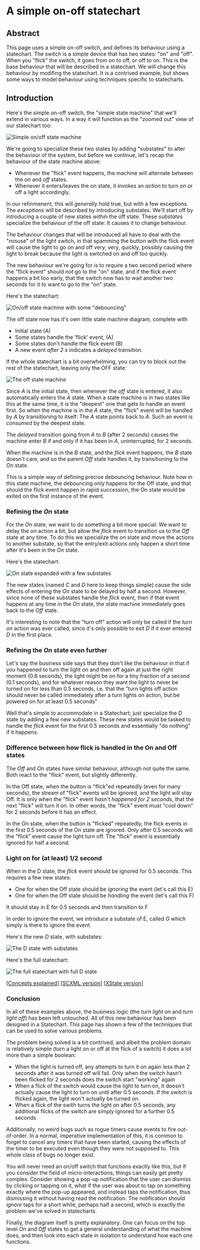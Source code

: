 # A simple on-off statechart

## Abstract

This page uses a simple on-off switch, and defines its behaviour using a statechart.  The switch is a simple device that has two states: "on" and "off".  When you "flick" the switch, it goes from on to off, or off to on.  This is the base behaviour that will be described in a statechart.  We will change this behaviour by modifing the statechart.  It is a contrived example, but shows some ways to model behaviour using techniques specific to statecharts.

## Introduction

Here's the simple on-off switch, the "simple state machine" that we'll extend in various ways.  In a way it will function as the "zoomed out" view of our statechart too:

![Simple on/off state machine](on-off.svg)

We're going to specialize these two states by adding "substates" to alter the behaviour of the system, but before we continue, let's recap the behaviour of the state machine above:

- Whenever the "flick" event happens, the machine will alternate between the _on_ and _off_ states.
- Whenever it enters/leaves the on state, it invokes an _action_ to turn on or off a light accordingly.

In our refinmenent, this will _generally_ hold true, but with a few exceptions.  The _exceptions_ will be described by introducing substates.  We'll start off by introducing a couple of new states _within_ the off state.  These _substates_ specialize the behaviour of the off state: It causes it to change behaviour.

The behaviour changes that will be introduced all have to deal with the "misuse" of the light switch, in that spamming the button with the flick event will cause the light to go on and off very, very, quickly, possibly causing the light to break because the light is switched on and off too quickly.

The new behaviour we're going for is to require a two second period where the "flick event" should _not_ go to the "on" state, and if the flick event happens a bit too early, that the switch now has to wait another two seconds for it to want to go to the "on" state.

Here's the statechart:

![On/off state machine with some "debouncing"](on-off-offdebounce.svg)

The off state now has it's own little state machine diagram, complete with

- Initial state (A)
- Some states handle the 'flick' event, (A)
- Some states don't handle the flick event (B)
- A new event _after 2 s_ indicates a _delayed_ transition.

If the whole statechart is a bit overwhelming, you can try to block out the rest of the statechart, leaving only the OFF state:

![The off state machine](off-dimmed.svg)

Since _A_ is the initial state, then whenever the _off_ state is entered, it also automatically enters the _A_ state.  When a state machine is in two states like this at the same time, it is the "deepest" one that gets to handle an event first.  So when the machine is in the _A_ state, the "flick" event will be handled by _A_ by transitioning to itself: The _A_ state points back to _A_.  Such an event is _consumed_ by the deepest state.

The _delayed_ transition going from _A_ to _B_ (after 2 seconds) causes the machine enter _B_ if and only if it has been in _A_, uninterrupted, for 2 seconds.

When the machine is in the _B_ state, and the _flick_ event happens, the _B_ state doesn't care, and so the parent _Off_ state handles it, by transitioning to the _On_ state.

This is a simple way of defining precise debouncing behaviour.  Note how in this state machine, the debouncing only happens for the Off state, and that should the flick event happen in rapid succession, the On state would be exited on the first instance of the event.

### Refining the _On_ state

For the _On_ state, we want to do something a bit more special: We want to delay the _on_ action a bit, but allow the _flick_ event to transition us to the _Off_ state at any time.  To do this we specialize the _on_ state and move the actions to another substate, so that the entry/exit actions only happen a short time after it's been in the _On_ state.

Here's the statechart:

![On state expanded with a few substates](on-off-on-delayed.svg)

The new states (named _C_ and _D_ here to keep things simple) cause the side effects of entering the _On_ state to be delayed by half a second.  However, since none of these substates handle the _flick_ event, then if that event happens at any time in the _On_ state, the state machine immediately goes back to the _Off_ state.

It's interesting to note that the "turn off" action will only be called if the _turn on_ action was ever called, since it's only possible to exit _D_ if it ever entered _D_ in the first place.

### Refining the _On_ state even further

Let's say the business side says that they don't like the behaviour in that if you happened to turn the light on and then off again at just the right moment (0.6 seconds), the light might be on for a tiny fraction of a second (0.1 seconds), and for whatever reason they want the light to never be turned on for less than 0.5 seconds, i.e. that the "turn lights off action should never be called immediately after a turn lights on action, but be powered on for at least 0.5 seconds"

Well that's simple to accommodate in a Statechart; just specialize the _D_ state by adding a few new substates.  These new states would be tasked to handle the _flick_ event for the first 0.5 seconds and essentially "do nothing" if it happens.

### Difference between how flick is handled in the On and Off states

The _Off_ and _On_ states have similar behaviour, although not quite the same.  Both react to the "flick" event, but slightly differently.

In the Off state, when the button is "flick"ed repeatedly (even for many seconds), the stream of "flick" events will be ignored, and the light will stay Off.  It is only when the "flick" event _hasn't happened for 2 seconds_, that the next "flick" will turn it on.  In other words, the "flick" event must "cool down" for 2 seconds before it has an effect.

In the On state, when the button is "flicked" repeatedly, the flick events in the first 0.5 seconds of the On state are ignored. Only after 0.5 seconds will the "flick" event cause the light turn off.  The "flick" event is essentially ignored for half a second.

### Light on for (at least) 1/2 second

When in the D state, the _flick_ event should be ignored for 0.5 seconds.  This requires a few new states:

- One for when the Off state should be *ignoring* the event (let's call this E)
- One for when the Off state should be *handling* the event (let's call this F)

It should stay in E for 0.5 seconds and then transition to F

In order to ignore the event, we introduce a substate of E, called _G_ which simply is there to ignore the event.

Here's the new _D_ state, with substates:

![The _D_ state with substates](on-off-delayed-exit-1-zoomed.svg)

Here's the full statechart:

![The full statechart with full _D_ state](on-off-delayed-exit-1.svg)

\[[Concepts explained](concepts.html)]
\[[SCXML version](on-off-delayed-exit-1.scxml.xml)]
\[[XState version](on-off-delayed-exit-1.xstate.json)]

### Conclusion

In all of these examples above, the business logic (the _turn light on_ and _turn light off_) has been left untouched. All of this new behaviour has been designed in a Statechart.  This page has shown a few of the techniques that can be used to solve various problems.

The problem being solved is a bit contrived, and albeit the problem domain is relatively simple (turn a light on or off at the flick of a switch) it does a lot more than a simple boolean:

- When the light is turned off, any attempts to turn it on again less than 2 seconds after it was turned off will fail. Only when the switch hasn't been flicked for 2 seconds does the switch start "working" again
- When a flick of the switch would cause the light to turn on, it doesn't actually cause the light to turn on until after 0.5 seconds.  If the switch is flicked again, the light won't actually be turned on.
- When a flick of the swith turns the light on after 0.5 seconds, any additional flicks of the switch are simply ignored for a further 0.5 seconds

Additionally, no weird bugs such as rogue timers cause events to fire out-of-order.  In a normal, imperative implementation of this, it is common to forget to cancel any timers that have been started, causing the effects of the timer to be executed even though they were not supposed to.  This whole class of bugs no longer exist.

You will never need an on/off switch that functions exactly like this, but if you consider the field of micro-interactions, things can easily get pretty complex.  Consider showing a pop-up notification that the user can dismiss by clicking or tapping on it, what if the user was about to tap on something exactly where the pop-up appeared, and instead taps the notification, thus dismissing it without having read the notification.  The notification should _ignore_ taps for a short while, perhaps half a second, which is exactly the problem we've solved in statecharts.

Finally, the diagram itself is pretty explanatory.  One can focus on the top level _On_ and _Off_ states to get a general understanding of what the machine does, and then look into each state in isolation to understand how each one functions.

